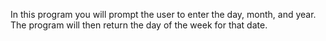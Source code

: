In this program you will prompt the user to enter the day, month, and year. The program will then return the day of the week for that date.